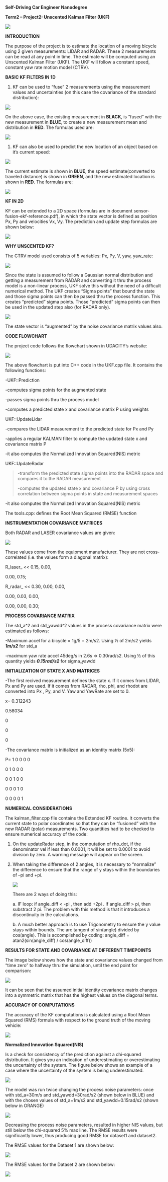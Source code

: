 **Self-Driving Car Engineer Nanodegree**


**Term2 – Project2: Unscented Kalman Filter (UKF)**


![](./media/image1.jpeg)


**INTRODUCTION**

The purpose of the project is to estimate the location of a moving
bicycle using 2 given measurements: LIDAR and RADAR. These 2
measurements can be read at any point in time. The estimate will be
computed using an Unscented Kalman Filter (UKF). The UKF will follow a
constant speed, constant yaw rate motion model (CTRV).


**BASIC KF FILTERS IN 1D**

1.  KF can be used to “fuse” 2 measurements using the measurement values
    and uncertainties (on this case the covariance of the standard
    distribution):

![](./media/image2.jpeg)

On the above case, the existing measurement in **BLACK**, is “fused”
with the new measurement in **BLUE**, to create a new measurement mean
and distribution in **RED**. The formulas used are:

![](./media/image3.jpeg)

1.  KF can also be used to predict the new location of an object based
    on it’s current speed:

![](./media/image4.jpeg)

The current estimate is shown in **BLUE**, the speed estimate(converted
to traveled distance) is shown in **GREEN**, and the new estimated
location is shown in **RED**. The formulas are:

![](./media/image5.jpeg)


**KF IN 2D**

KF can be extended to a 2D space (formulas are in document
sensor-fusion-ekf-reference.pdf), in which the state vector is defined
as position Px, Py and velocities Vx, Vy. The prediction and update step
formulas are shown below:

![](./media/image6.jpeg)


**WHY UNSCENTED KF?**

The CTRV model used consists of 5 variables: Px, Py, V, yaw, yaw\_rate:

![](./media/image7.png)

Since the state is assumed to follow a Gaussian normal distribution and
getting a measurement from RADAR and converting it thru the process
model is a non-linear process, UKF solve this without the need of a
difficult numerical method. The UKF creates “Sigma points” that bound
the state and those sigma points can then be passed thru the process
function. This creates “predicted” sigma points. Those “predicted” sigma
points can then be used in the updated step also (for RADAR only).

![](./media/image8.png)

The state vector is “augmented” by the noise covariance matrix values
also.


**CODE FLOWCHART**

The project code follows the flowchart shown in UDACITY’s website:

![](./media/image9.png)

The above flowchart is put into C++ code in the UKF.cpp file. It
contains the following functions:

-UKF::Prediction

-computes sigma points for the augmented state

-passes sigma points thru the process model

-computes a predicted state x and covariance matrix P using weights

UKF::UpdateLidar

-compares the LIDAR measurement to the predicted state for Px and Py

-applies a regular KALMAN filter to compute the updated state x and
covariance matrix P

-it also computes the Normalized Innovation Squared(NIS) metric

UKF::UpdateRadar

> -transform the predicted state sigma points into the RADAR space and
> compares it to the RADAR measurement
>
> -computes the updated state x and covariance P by using cross
> correlation between sigma points in state and measurement spaces

-it also computes the Normalized Innovation Squared(NIS) metric

The tools.cpp: defines the Root Mean Squared (RMSE) function


**INSTRUMENTATION COVARIANCE MATRICES**

Both RADAR and LASER covariance values are given:

![](./media/image10.png)

These values come from the equipment manufacturer. They are not
cross-correlated (i.e. the values form a diagonal matrix):

R\_laser\_ &lt;&lt; 0.15, 0.00,

0.00, 0.15;

R\_radar\_ &lt;&lt; 0.30, 0.00, 0.00,

0.00, 0.03, 0.00,

0.00, 0.00, 0.30;


**PROCESS COVARIANCE MATRIX**

The std\_a\^2 and std\_yawdd\^2 values in the process covariance matrix
were estimated as follows:

-Maximum accel for a bicycle = 1g/5 = 2m/s2. Using ½ of 2m/s2 yields
***1m/s2*** for std\_a

-maximum yaw rate accel 45deg/s in 2.6s =&gt; 0.30rad/s2. Using ½ of
this quantity yields ***0.15rad/s2*** for sigma\_yawdd


**INITIALIZATION OF STATE X AND MATRICES**

-The first recived measurement defines the state x. If it comes from
LIDAR, Px and Py are used. If it comes from RADAR, rho, phi, and rhodot
are converted into Px , Py, and V. Yaw and YawRate are set to 0.

x= 0.312243

0.58034

0

0

0

-The covariance matrix is initialized as an identity matrix (5x5):

P= 1 0 0 0 0

0 1 0 0 0

0 0 1 0 0

0 0 0 1 0

0 0 0 0 1


**NUMERICAL CONSIDERATIONS**

The kalman\_filter.cpp file contains the Extended KF routine. It
converts the current state to polar coordinates so that they can be
“fusioned” with the new RADAR (polar) measurements. Two quantities had
to be checked to ensure numerical accuracy of the code:

1.  On the updateRadar step, in the computation of rho\_dot, if the
    denominator vel if less than 0.0001, it will be set to 0.0001 to
    avoid division by zero. A warning message will appear on the screen.

2.  When taking the difference of 2 angles, it is necessary to
    “normalize” the difference to ensure that the range of y stays
    within the boundaries of –pi and +pi.

    ![](./media/image11.png)

    There are 2 ways of doing this:

    a.  IF loop: if angle\_diff &lt; -pi , then add +2pi . If
        angle\_diff &gt; pi, then substract 2 pi. The problem with this
        method is that it introduces a discontinuity in
        the calculations.

    b.  A much better approach is to use Trigonometry to ensure the y
        value stays within bounds. The arc tangent of sin(angle) divided
        by cos(angle). This is accomplished by coding: angle\_diff
        = atan2(sin(angle\_diff) / cos(angle\_diff))


**RESULTS FOR STATE AND COVARIANCE AT DIFFERENT TIMEPOINTS**

The image below shows how the state and covariance values changed from
“time zero” to halfway thru the simulation, until the end point for
comparison:

![](./media/image12.png)

It can be seen that the assumed initial identity covariance matrix
changes into a symmetric matrix that has the highest values on the
diagonal terms.


**ACCURACY OF COMPUTATIONS**

The accuracy of the KF computations is calculated using a Root Mean
Squared (RMS) formula with respect to the ground truth of the moving
vehicle:

![](./media/image13.jpeg)


**Normalized Innovation Squared(NIS)**

Is a check for consistency of the prediction against a chi-squared
distribution. It gives you an indication of underestimating or
overestimating the uncertainty of the system. The figure below shows an
example of a case where the uncertainty of the system is being
underestimated.

![](./media/image14.png)

The model was run twice changing the process noise parameters: once with
std\_a=30m/s and std\_yawdd=30rad/s2 (shown below in BLUE) and with the
chosen values of std\_a=1m/s2 and std\_yawdd=0.15rad/s2 (shown below in
ORANGE)

![](./media/image15.png)

Decreasing the process noise parameters, resulted in higher NIS values,
but still below the chi-squared 5% max line. The RMSE results were
significantly lower, thus producing good RMSE for dataset1 and dataset2.


The RMSE values for the Dataset 1 are shown below:

![](./media/image16.png)


The RMSE values for the Dataset 2 are shown below:

![](./media/image17.png)
